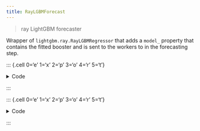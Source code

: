 ```yaml
---
title: RayLGBMForecast
---
```


> ray LightGBM forecaster

Wrapper of `lightgbm.ray.RayLGBMRegressor` that adds a `model_` property
that contains the fitted booster and is sent to the workers to in the
forecasting step.

::: {.cell 0=‘e’ 1=‘x’ 2=‘p’ 3=‘o’ 4=‘r’ 5=‘t’}

<details>
<summary>Code</summary>

``` python
import lightgbm as lgb
from lightgbm_ray import RayLGBMRegressor
```

</details>

:::

::: {.cell 0=‘e’ 1=‘x’ 2=‘p’ 3=‘o’ 4=‘r’ 5=‘t’}

<details>
<summary>Code</summary>

``` python
class RayLGBMForecast(RayLGBMRegressor):
    @property
    def model_(self):
        return self._lgb_ray_to_local(lgb.LGBMRegressor)
```

</details>

:::

